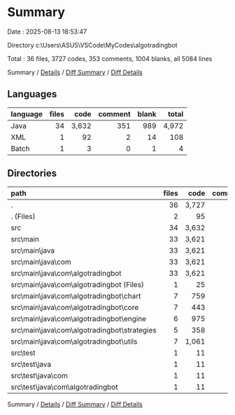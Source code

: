 # Summary

Date : 2025-08-13 18:53:47

Directory c:\\Users\\ASUS\\VSCode\\MyCodes\\algotradingbot

Total : 36 files,  3727 codes, 353 comments, 1004 blanks, all 5084 lines

Summary / [Details](details.md) / [Diff Summary](diff.md) / [Diff Details](diff-details.md)

## Languages
| language | files | code | comment | blank | total |
| :--- | ---: | ---: | ---: | ---: | ---: |
| Java | 34 | 3,632 | 351 | 989 | 4,972 |
| XML | 1 | 92 | 2 | 14 | 108 |
| Batch | 1 | 3 | 0 | 1 | 4 |

## Directories
| path | files | code | comment | blank | total |
| :--- | ---: | ---: | ---: | ---: | ---: |
| . | 36 | 3,727 | 353 | 1,004 | 5,084 |
| . (Files) | 2 | 95 | 2 | 15 | 112 |
| src | 34 | 3,632 | 351 | 989 | 4,972 |
| src\\main | 33 | 3,621 | 345 | 985 | 4,951 |
| src\\main\\java | 33 | 3,621 | 345 | 985 | 4,951 |
| src\\main\\java\\com | 33 | 3,621 | 345 | 985 | 4,951 |
| src\\main\\java\\com\\algotradingbot | 33 | 3,621 | 345 | 985 | 4,951 |
| src\\main\\java\\com\\algotradingbot (Files) | 1 | 25 | 4 | 12 | 41 |
| src\\main\\java\\com\\algotradingbot\\chart | 7 | 759 | 50 | 183 | 992 |
| src\\main\\java\\com\\algotradingbot\\core | 7 | 443 | 21 | 139 | 603 |
| src\\main\\java\\com\\algotradingbot\\engine | 6 | 975 | 145 | 257 | 1,377 |
| src\\main\\java\\com\\algotradingbot\\strategies | 5 | 358 | 47 | 110 | 515 |
| src\\main\\java\\com\\algotradingbot\\utils | 7 | 1,061 | 78 | 284 | 1,423 |
| src\\test | 1 | 11 | 6 | 4 | 21 |
| src\\test\\java | 1 | 11 | 6 | 4 | 21 |
| src\\test\\java\\com | 1 | 11 | 6 | 4 | 21 |
| src\\test\\java\\com\\algotradingbot | 1 | 11 | 6 | 4 | 21 |

Summary / [Details](details.md) / [Diff Summary](diff.md) / [Diff Details](diff-details.md)